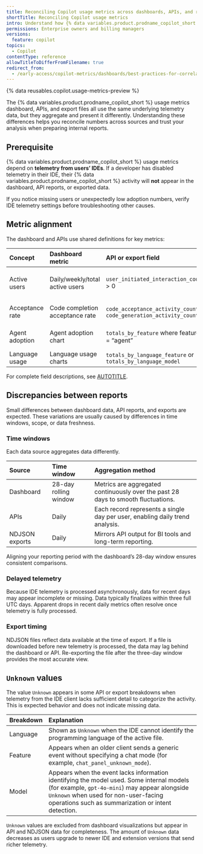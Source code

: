 ```yaml
---
title: Reconciling Copilot usage metrics across dashboards, APIs, and reports
shortTitle: Reconciling Copilot usage metrics
intro: Understand how {% data variables.product.prodname_copilot_short %} usage metrics differ between dashboards, APIs, and exported reports.
permissions: Enterprise owners and billing managers
versions:
  feature: copilot
topics:
  - Copilot
contentType: reference
allowTitleToDifferFromFilename: true
redirect_from:
  - /early-access/copilot-metrics/dashboards/best-practices-for-correlating-usage-metrics
---
```


{% data reusables.copilot.usage-metrics-preview %}

The {% data variables.product.prodname_copilot_short %} usage metrics dashboard, APIs, and export files all use the same underlying telemetry data, but they aggregate and present it differently. Understanding these differences helps you reconcile numbers across sources and trust your analysis when preparing internal reports.

## Prerequisite

{% data variables.product.prodname_copilot_short %} usage metrics depend on **telemetry from users’ IDEs**. If a developer has disabled telemetry in their IDE, their {% data variables.product.prodname_copilot_short %} activity will **not** appear in the dashboard, API reports, or exported data.

If you notice missing users or unexpectedly low adoption numbers, verify IDE telemetry settings before troubleshooting other causes.

## Metric alignment

The dashboard and APIs use shared definitions for key metrics:

| Concept | Dashboard metric | API or export field | Notes |
|:--|:--|:--|:--|
| Active users | Daily/weekly/total active users | `user_initiated_interaction_count` > 0 | A user is considered active if they interacted with {% data variables.product.prodname_copilot_short %} in their IDE on that day. |
| Acceptance rate | Code completion acceptance rate | `code_acceptance_activity_count` ÷ `code_generation_activity_count` | Both sources calculate acceptance rate the same way, though rounding may differ. |
| Agent adoption | Agent adoption chart | `totals_by_feature` where feature = “agent” | Reflects users who interacted with the {% data variables.copilot.copilot_agent_short %}. |
| Language usage | Language usage charts | `totals_by_language_feature` or `totals_by_language_model` | The dashboard visualizes these aggregated fields. |

For complete field descriptions, see [AUTOTITLE](/copilot/reference/copilot-usage-metrics).

## Discrepancies between reports

Small differences between dashboard data, API reports, and exports are expected. These variations are usually caused by differences in time windows, scope, or data freshness.

### Time windows

Each data source aggregates data differently.

| Source | Time window | Aggregation method |
|:--|:--|:--|
| Dashboard | 28-day rolling window | Metrics are aggregated continuously over the past 28 days to smooth fluctuations. |
| APIs | Daily | Each record represents a single day per user, enabling daily trend analysis. |
| NDJSON exports | Daily | Mirrors API output for BI tools and long-term reporting. |

Aligning your reporting period with the dashboard’s 28-day window ensures consistent comparisons.

### Delayed telemetry

Because IDE telemetry is processed asynchronously, data for recent days may appear incomplete or missing. Data typically finalizes within three full UTC days. Apparent drops in recent daily metrics often resolve once telemetry is fully processed.

### Export timing

NDJSON files reflect data available at the time of export. If a file is downloaded before new telemetry is processed, the data may lag behind the dashboard or API. Re-exporting the file after the three-day window provides the most accurate view.

## `Unknown` values

The value `Unknown` appears in some API or export breakdowns when telemetry from the IDE client lacks sufficient detail to categorize the activity. This is expected behavior and does not indicate missing data.

| Breakdown | Explanation |
|:--|:--|
| Language | Shown as `Unknown` when the IDE cannot identify the programming language of the active file. |
| Feature | Appears when an older client sends a generic event without specifying a chat mode (for example, `chat_panel_unknown_mode`). |
| Model | Appears when the event lacks information identifying the model used. Some internal models (for example, `gpt-4o-mini`) may appear alongside `Unknown` when used for non-user-facing operations such as summarization or intent detection. |

`Unknown` values are excluded from dashboard visualizations but appear in API and NDJSON data for completeness. The amount of `Unknown` data decreases as users upgrade to newer IDE and extension versions that send richer telemetry.
